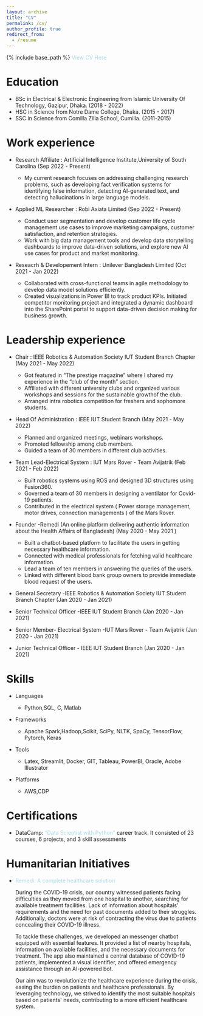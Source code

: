 ```yaml
---
layout: archive
title: "CV"
permalink: /cv/
author_profile: true
redirect_from:
  - /resume
---
```


{% include base_path %}
<a href="https://drive.google.com/file/d/1FJHS1iz9SLTG7srvDH894_IVyk82rmkH/view?usp=sharing" style="color: lightblue; text-decoration: none;">View CV Here</a>

<!-- [View CV Here](https://drive.google.com/file/d/1KuN1KpZsPCCgvN_ywZSTrMcWeEIJpOhD/view?usp=sharing) -->



Education
======
* BSc in Electrical & Electronic Engineering from Islamic University Of Technology, Gazipur, Dhaka. (2018 - 2022)
* HSC in Science from Notre Dame College, Dhaka. (2015 - 2017)
* SSC in Science from Comilla Zilla School, Cumilla.  (2011-2015)

Work experience
======
* Research Affiliate : Artificial Intelligence Institute,University of South Carolina (Sep 2022 - Present)
  *  My current research focuses on addressing challenging research problems, such as developing fact verification systems for identifying false information, detecting AI-generated text, and detecting hallucinations in large language models.


* Applied ML Researcher : Robi Axiata Limited (Sep 2022 - Present)
  * Conduct user segmentation and develop customer life cycle management use cases to improve
  marketing campaigns, customer satisfaction, and retention strategies.
  * Work with big data management tools and develop data storytelling dashboards to improve data-driven
solutions, and explore new AI use cases for product and market monitoring.

* Reseacrh & Developement Intern : Unilever Bangladesh Limited (Oct 2021 - Jan 2022)
  *  Collaborated with cross-functional teams in agile methodology to develop data model solutions
efficiently.
  * Created visualizations in Power BI to track product KPIs. Initiated competitor monitoring project and
integrated a dynamic dashboard into the SharePoint portal to support data-driven decision making for
business growth.

Leadership experience
======
* Chair : IEEE Robotics & Automation Society IUT Student Branch Chapter (May 2021 - May 2022)
  *  Got featured in “The prestige magazine” where I shared my experience in the “club of the month” section.
  * Affiliated with different university clubs and organized various workshops and sessions for the sustainable growthof the club.
  * Arranged intra robotics competition for freshers and sophomore students.


* Head Of Administration : IEEE IUT Student Branch (May 2021 - May 2022)
  * Planned and organized meetings, webinars workshops.
  * Promoted fellowship among club members.
  * Guided a team of 30 members in different club activities.

* Team Lead-Electrical System : IUT Mars Rover - Team Avijatrik (Feb 2021 - Feb 2022)
  * Built robotics systems using ROS and designed 3D structures using Fusion360.
  * Governed a team of 30 members in designing a ventilator for Covid-19 patients.
  * Contributed in the electrical system ( Power storage management, motor drives, connection managements ) of the Mars Rover.
* Founder -Remedi (An online platform delivering authentic information about the Health Affairs of Bangladesh) (May 2020 - May 2021 )
  * Built a chatbot-based platform to facilitate the users in getting necessary healthcare information.
  * Connected with medical professionals for fetching valid healthcare information.
  * Lead a team of ten members in answering the queries of the users.
  * Linked with different blood bank group owners to provide immediate blood request of the users.

* General Secretary -IEEE Robotics & Automation Society IUT Student Branch Chapter (Jan 2020 - Jan 2021)
* Senior Technical Officer -IEEE IUT Student Branch (Jan 2020 - Jan 2021)
* Senior Member- Electrical System -IUT Mars Rover - Team Avijatrik (Jan 2020 - Jan 2021)
* Junior Technical Officer - IEEE IUT Student Branch (Jan 2020 - Jan 2021)

Skills
======
*  Languages
    * Python,SQL, C, Matlab 

*  Frameworks
    *  Apache Spark,Hadoop,Scikit, SciPy, NLTK, SpaCy, TensorFlow, Pytorch, Keras

*  Tools
    * Latex, Streamlit, Docker, GIT, Tableau, PowerBI, Oracle, Adobe Illustrator

*  Platforms
    * AWS,CDP

Certifications
======
* DataCamp: <a href="https://www.datacamp.com/tracks/data-scientist-with-python" style="color: lightblue; text-decoration: none;">“Data Scientist with Python”</a> career track. It consisted of 23 courses, 6 projects, and 3 skill assessments

Humanitarian Initiatives
======
* <a href="https://www.youtube.com/watch?v=2eKXh9XbTl8" style="color: lightblue; text-decoration: none;">Remedi: A complete healthcare solution</a>
   <p>During the COVID-19 crisis, our country witnessed patients facing difficulties as they moved from one hospital to another, searching for available treatment facilities. Lack of information about hospitals' requirements and the need for past documents added to their struggles. Additionally, doctors were at risk of contracting the virus due to patients concealing their COVID-19 illness.</p> 
  <p>To tackle these challenges, we developed an messenger chatbot equipped with essential features. It provided a list of nearby hospitals, information on available facilities, and the necessary documents for treatment. The app also maintained a central database of COVID-19 patients, implemented a visual identifier, and offered emergency assistance through an AI-powered bot.</p>
  <p>Our aim was to revolutionize the healthcare experience during the crisis, easing the burden on patients and healthcare professionals. By leveraging technology, we strived to identify the most suitable hospitals based on patients' needs, contributing to a more efficient healthcare system.</p>

<!-- Publications
======
  <ul>{% for post in site.publications %}
    {% include archive-single-cv.html %}
  {% endfor %}</ul>
  
Talks
======
  <ul>{% for post in site.talks %}
    {% include archive-single-talk-cv.html %}
  {% endfor %}</ul>
  
Teaching
======
  <ul>{% for post in site.teaching %}
    {% include archive-single-cv.html %}
  {% endfor %}</ul>
  
Service and leadership
======
* Currently signed in to 43 different slack teams -->
